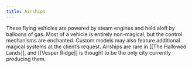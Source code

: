 ```yaml
---
title: Airships
---
```


These flying vehicles are powered by steam engines and held aloft by balloons of gas. Most of a vehicle is entirely non-magical, but the control mechanisms are enchanted. Custom models may also feature additional magical systems at the client’s request. Airships are rare in [[The Hallowed Lands]], and [[Vesper Ridge]] is thought to be the only city currently producing them.